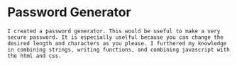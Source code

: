 # Password Generator
    I created a password generator. This would be useful to make a very secure password. It is especially uselful because you can change the desired length and characters as you please. I furthered my knowledge in combining strings, writing functions, and combining javascript with the html and css.
